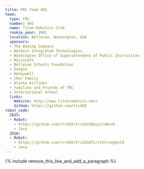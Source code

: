 ```yaml
---
title: FRC Team 492
team:
  type: FRC
  number: 492
  name: Titan Robotics Club
  rookie_year: 2001
  location: Bellevue, Washington, USA
  sponsors:
  - The Boeing Company
  - Western Integrated Technologies
  - Washington Office of Superintendent of Public Instruction
  - Microsoft
  - Bellevue Schools Foundation
  - Google
  - Honeywell
  - Chor Family
  - Alaska Airlines
  - Families and Friends of TRC
  - International School
  links:
    Website: http://www.titanrobotics.net/
    GitHub: https://github.com/trc492
robot_code:
  2015:
  - Robot:
    - https://github.com/trc492/Frc2015RecycleRush
    - Java
  2016:
  - Robot:
    - https://github.com/trc492/Frc2016FirstStronghold
    - Java
---
```


{% include remove_this_line_and_add_a_paragraph %}